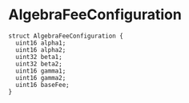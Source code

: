 # AlgebraFeeConfiguration






```solidity
struct AlgebraFeeConfiguration {
  uint16 alpha1;
  uint16 alpha2;
  uint32 beta1;
  uint32 beta2;
  uint16 gamma1;
  uint16 gamma2;
  uint16 baseFee;
}
```

